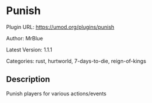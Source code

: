 # Punish

Plugin URL: https://umod.org/plugins/punish

Author: MrBlue

Latest Version: 1.1.1

Categories: rust, hurtworld, 7-days-to-die, reign-of-kings

## Description

Punish players for various actions/events

